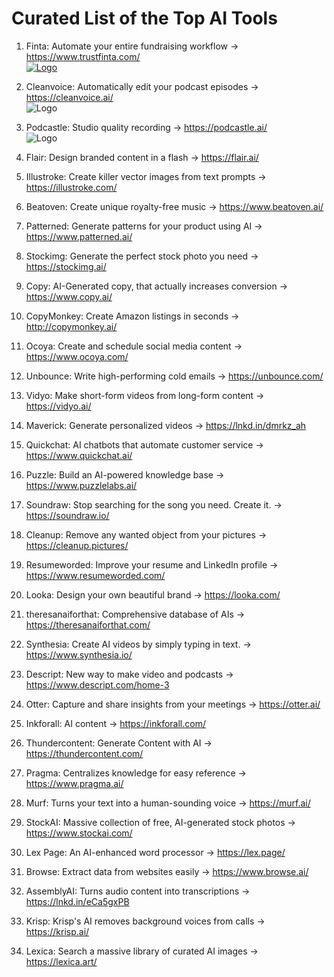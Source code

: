 
# Curated List of the Top AI Tools

1. Finta: Automate your entire fundraising workflow
-> https://www.trustfinta.com/<br>
<a href="https://www.trustfinta.com/" target="_blank">![Logo](https://uploads-ssl.webflow.com/61a13b83199e422dd6ba2507/61a6d811848a3c1a1d1eeab8_Finta%20Logo.png)</a>

2. Cleanvoice: Automatically edit your podcast episodes
-> https://cleanvoice.ai/<br>
![Logo](https://cleanvoice.ai/logo.svg)

3. Podcastle: Studio quality recording
-> https://podcastle.ai/<br>
![Logo](https://podcastle.ai/react/brand-logo.8eb00a2d.svg)

4. Flair: Design branded content in a flash
-> https://flair.ai/

5. Illustroke: Create killer vector images from text prompts
-> https://illustroke.com/

6. Beatoven: Create unique royalty-free music
-> https://www.beatoven.ai/

7. Patterned: Generate patterns for your product using AI
-> https://www.patterned.ai/

8. Stockimg: Generate the perfect stock photo you need
-> https://stockimg.ai/

9. Copy: AI-Generated copy, that actually increases conversion
-> https://www.copy.ai/

10. CopyMonkey: Create Amazon listings in seconds
-> http://copymonkey.ai/

11. Ocoya: Create and schedule social media content
-> https://www.ocoya.com/

12. Unbounce: Write high-performing cold emails
-> https://unbounce.com/

13. Vidyo: Make short-form videos from long-form content
-> https://vidyo.ai/

14. Maverick: Generate personalized videos
-> https://lnkd.in/dmrkz_ah

15. Quickchat: AI chatbots that automate customer service
-> https://www.quickchat.ai/

16. Puzzle: Build an AI-powered knowledge base
-> https://www.puzzlelabs.ai/

17. Soundraw: Stop searching for the song you need. Create it.
-> https://soundraw.io/

18. Cleanup: Remove any wanted object from your pictures
-> https://cleanup.pictures/

19. Resumeworded: Improve your resume and LinkedIn profile
-> https://www.resumeworded.com/

20. Looka: Design your own beautiful brand
-> https://looka.com/

21. theresanaiforthat: Comprehensive database of AIs
-> https://theresanaiforthat.com/

22. Synthesia: Create AI videos by simply typing in text.
-> https://www.synthesia.io/

23. Descript: New way to make video and podcasts
-> https://www.descript.com/home-3

24. Otter: Capture and share insights from your meetings
-> https://otter.ai/

25. Inkforall: AI content
-> https://inkforall.com/

26. Thundercontent: Generate Content with AI
-> https://thundercontent.com/

27. Pragma: Centralizes knowledge for easy reference
-> https://www.pragma.ai/

28. Murf: Turns your text into a human-sounding voice
-> https://murf.ai/
 
29. StockAI: Massive collection of free, AI-generated stock photos
-> https://www.stockai.com/

30. Lex Page: An AI-enhanced word processor
-> https://lex.page/
 
31. Browse: Extract data from websites easily
-> https://www.browse.ai/

32. AssemblyAI: Turns audio content into transcriptions
-> https://lnkd.in/eCa5gxPB

33. Krisp: Krisp's AI removes background voices from calls
-> https://krisp.ai/

34. Lexica: Search a massive library of curated AI images
-> https://lexica.art/
